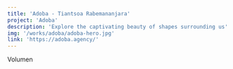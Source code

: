 ```yaml
---
title: 'Adoba - Tiantsoa Rabemananjara'
project: 'Adoba'
description: 'Explore the captivating beauty of shapes surrounding us'
img: '/works/adoba/adoba-hero.jpg'
link: 'https://adoba.agency/'
---
```

Volumen